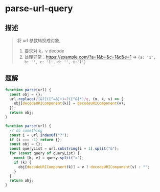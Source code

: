 # parse-url-query

## 描述
> 将 url 参数转换成对象,
>
> 1. 要求对 k，v decode
> 2. 处理异常：https://example.com/?a=1&b=&c=1&d&e=1 => `{a: '1', b: '', c: '1', d: '', e:'1'}`

## 题解

```javascript
function parse(url) {
  const obj = {};
  url.replace(/[&?]([^=&]+)=?([^&]*)/g, (m, k, v) => {
    obj[decodeURIComponent(k)] = decodeURIComponent(v);
  });
  return obj;
}

function parse(url) {
  // do something
  const i = url.indexOf("?");
  if (i === -1) return {};
  const obj = {};
  const queryList = url.substring(i + 1).split("&");
  for (const query of queryList) {
    const [k, v] = query.split("=");
    if (k) {
      obj[decodeURIComponent(k)] = v ? decodeURIComponent(v) : "";
    }
  }
  return obj;
}
```
